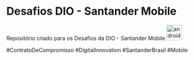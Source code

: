 # Desafios DIO - Santander Mobile
Repositório criado para os Desafios da DIO - Santander Mobile <img src="https://developer.android.com/images/logos/android.svg" alt="androidStudio" width="40" height="40"/>

#ContratoDeCompromisso #DigitalInnovation #SantanderBrasil #Mobile

